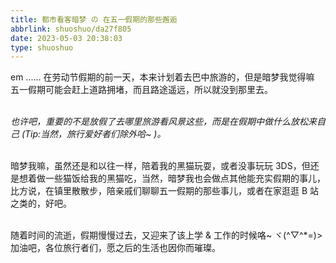 ```yaml
---
title: 都市看客暗梦 の 在五一假期的那些邂逅
abbrlink: shuoshuo/da27f805
date: 2023-05-03 20:38:03
type: shuoshuo
---
```

em ......
在劳动节假期的前一天，本来计划着去巴中旅游的，但是暗梦我觉得嘛
五一假期可能会赶上道路拥堵，而且路途遥远，所以就没到那里去。<br><br>

<i>也许吧，重要的不是放假了去哪里旅游看风景这些，而是在假期中做什么放松来自己 (Tip:当然，旅行爱好者们除外哈~ )。</i><br><br>

暗梦我嘛，虽然还是和以往一样，陪着我的黑猫玩耍，或者没事玩玩 3DS，但还是想着做一些猫饭给我的黑猫吃，当然，暗梦我也会做点其他能充实假期的事儿，比方说，在镇里散散步，陪亲戚们聊聊五一假期的那些事儿，或者在家逛逛 B 站之类的，好吧。<br><br>

随着时间的流逝，假期慢慢过去，又迎来了该上学 & 工作的时候咯~ ヾ(^▽^*=)> <br>
加油吧，各位旅行者们，愿之后的生活也因你而璀璨。
